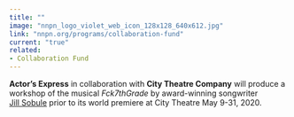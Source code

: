 ```yaml
---
title: ""
image: "nnpn_logo_violet_web_icon_128x128_640x612.jpg"
link: "nnpn.org/programs/collaboration-fund"
current: "true"
related:
- Collaboration Fund
---
```


**Actor’s Express** in collaboration with **City Theatre Company** will produce a workshop of the musical *Fck7thGrade* by award-winning songwriter <a href="https://www.jillsobule.com/" rel="nofollow">Jill Sobule</a> prior to its world premiere at City Theatre May 9-31, 2020.

